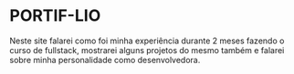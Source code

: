 # PORTIF-LIO
Neste site falarei como foi minha experiência durante 2 meses fazendo o curso de fullstack, mostrarei alguns projetos do mesmo também e falarei sobre minha personalidade como desenvolvedora.
